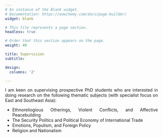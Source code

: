 ```yaml
---
# An instance of the Blank widget.
# Documentation: https://wowchemy.com/docs/page-builder/
widget: blank

# This file represents a page section.
headless: true

# Order that this section appears on the page.
weight: 40

title: Supervision
subtitle:

design:
  columns: '2'

---
```


<div style='text-align: justify'>
<p>
I am keen on supervising prospective PhD students who are interested in doing research on the following thematic subjects (with specialist focus on East and Southeast Asia):

 * Ethnoreliogious Otherings, Violent Conflicts, and Affective Peacebuilding
 * The Security Politics and Political Economy of International Trade
 * Emotions, Populism, and Foreign Policy
 * Religion and Nationalism

</p>
</div>

